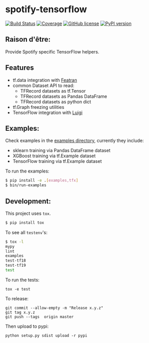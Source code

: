 # spotify-tensorflow

[![Build Status](https://img.shields.io/circleci/project/github/spotify/spotify-tensorflow/master.svg)](https://circleci.com/gh/spotify/spotify-tensorflow)
[![Coverage](https://img.shields.io/codecov/c/github/spotify/spotify-tensorflow/master.svg?style=flat)](https://codecov.io/github/spotify/spotify-tensorflow?branch=master)
[![GitHub license](https://img.shields.io/github/license/spotify/spotify-tensorflow.svg)](./LICENSE)
[![PyPI version](https://badge.fury.io/py/spotify_tensorflow.svg)](https://badge.fury.io/py/spotify_tensorflow)

## Raison d'être:

Provide Spotify specific TensorFlow helpers.

## Features

 * tf.data integration with [Featran](https://github.com/spotify/featran)
 * common Dataset API to read:
   * TFRecord datasets as tf.Tensor
   * TFRecord datasets as Pandas DataFrame
   * TFRecord datasets as python dict
 * tf.Graph freezing utilities
 * TensorFlow integration with [Luigi](https://github.com/spotify/luigi)

## Examples:

Check examples in the [examples directory](https://github.com/spotify/spotify-tensorflow/tree/master/examples),
currently they include:

 * sklearn training via Pandas DataFrame dataset
 * XGBoost training via tf.Example dataset
 * TensorFlow training via tf.Example dataset

To run the examples:

```sh
$ pip install -e .[examples,tfx]
$ bin/run-examples
```

## Development:

This project uses `tox`.

```sh
$ pip install tox
```

To see all `testenv`'s:

```sh
$ tox -l
mypy
lint
examples
test-tf18
test-tf19
test
```

To run the tests:

```
tox -e test
```

To release:

```
git commit --allow-empty -m "Release x.y.z"
git tag x.y.z
git push --tags  origin master
```

Then upload to pypi:

```
python setup.py sdist upload -r pypi
```
